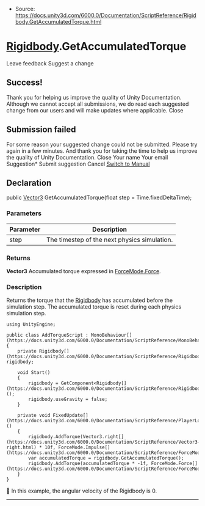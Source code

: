 * Source: https://docs.unity3d.com/6000.0/Documentation/ScriptReference/Rigidbody.GetAccumulatedTorque.html

#  [Rigidbody](https://docs.unity3d.com/6000.0/Documentation/ScriptReference/Rigidbody.html).GetAccumulatedTorque
Leave feedback
Suggest a change
## Success!
Thank you for helping us improve the quality of Unity Documentation. Although we cannot accept all submissions, we do read each suggested change from our users and will make updates where applicable.
Close
## Submission failed
For some reason your suggested change could not be submitted. Please <a>try again</a> in a few minutes. And thank you for taking the time to help us improve the quality of Unity Documentation.
Close
Your name Your email Suggestion* Submit suggestion
Cancel
[Switch to Manual](https://docs.unity3d.com/6000.0/Documentation/Manual/class-Rigidbody.html "Go to Rigidbody Component in the Manual")
## Declaration
public [Vector3](https://docs.unity3d.com/6000.0/Documentation/ScriptReference/Vector3.html) GetAccumulatedTorque(float step = Time.fixedDeltaTime); 
### Parameters
Parameter | Description  
---|---  
step | The timestep of the next physics simulation.  
### Returns
**Vector3** Accumulated torque expressed in [ForceMode.Force](https://docs.unity3d.com/6000.0/Documentation/ScriptReference/ForceMode.Force.html). 
### Description
Returns the torque that the [Rigidbody](https://docs.unity3d.com/6000.0/Documentation/ScriptReference/Rigidbody.html) has accumulated before the simulation step.
The accumulated torque is reset during each physics simulation step.
```
using UnityEngine;  
  
public class AddTorqueScript : MonoBehaviour[](https://docs.unity3d.com/6000.0/Documentation/ScriptReference/MonoBehaviour.html)
{
    private Rigidbody[](https://docs.unity3d.com/6000.0/Documentation/ScriptReference/Rigidbody.html) rigidbody;  
  
    void Start()
    {
        rigidbody = GetComponent<Rigidbody[](https://docs.unity3d.com/6000.0/Documentation/ScriptReference/Rigidbody.html)>();
        rigidbody.useGravity = false;
    }  
  
    private void FixedUpdate[](https://docs.unity3d.com/6000.0/Documentation/ScriptReference/PlayerLoop.FixedUpdate.html)()
    {
        rigidbody.AddTorque(Vector3.right[](https://docs.unity3d.com/6000.0/Documentation/ScriptReference/Vector3-right.html) * 10f, ForceMode.Impulse[](https://docs.unity3d.com/6000.0/Documentation/ScriptReference/ForceMode.Impulse.html));
        var accumulatedTorque = rigidbody.GetAccumulatedTorque();
        rigidbody.AddTorque(accumulatedTorque * -1f, ForceMode.Force[](https://docs.unity3d.com/6000.0/Documentation/ScriptReference/ForceMode.Force.html));
    }
}

```

In this example, the angular velocity of the Rigidbody is 0.
* * *
